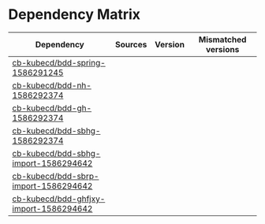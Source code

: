 # Dependency Matrix

Dependency | Sources | Version | Mismatched versions
---------- | ------- | ------- | -------------------
[cb-kubecd/bdd-spring-1586291245](https://github.com/cb-kubecd/bdd-spring-1586291245.git) |  | []() | 
[cb-kubecd/bdd-nh-1586292374](https://github.com/cb-kubecd/bdd-nh-1586292374.git) |  | []() | 
[cb-kubecd/bdd-gh-1586292374](https://github.com/cb-kubecd/bdd-gh-1586292374.git) |  | []() | 
[cb-kubecd/bdd-sbhg-1586292374](https://github.com/cb-kubecd/bdd-sbhg-1586292374.git) |  | []() | 
[cb-kubecd/bdd-sbhg-import-1586294642](https://github.com/cb-kubecd/bdd-sbhg-import-1586294642.git) |  | []() | 
[cb-kubecd/bdd-sbrp-import-1586294642](https://github.com/cb-kubecd/bdd-sbrp-import-1586294642.git) |  | []() | 
[cb-kubecd/bdd-ghfjxy-import-1586294642](https://github.com/cb-kubecd/bdd-ghfjxy-import-1586294642.git) |  | []() | 
